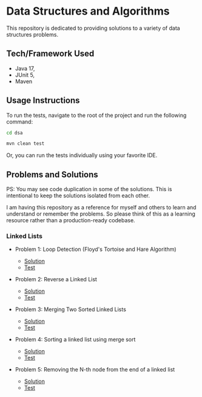 # Data Structures and Algorithms

This repository is dedicated to providing solutions to a variety of data structures problems.

## Tech/Framework Used

* Java 17,
* JUnit 5,
* Maven

## Usage Instructions

To run the tests, navigate to the root of the project and run the following command:

```bash
cd dsa
```

```bash
mvn clean test
```

Or, you can run the tests individually using your favorite IDE.

## Problems and Solutions

PS: You may see code duplication in some of the solutions. This is intentional to keep the solutions isolated from each
other.

I am having this repository as a reference for myself and others to learn and understand or remember the problems.
So please think of this as a learning resource rather than a production-ready codebase.

### Linked Lists

* Problem 1: Loop Detection (Floyd's Tortoise and Hare Algorithm)
    - [Solution](linked-lists/src/main/java/com/sbg/dsa/linkedlist/LoopProblem.java)
    - [Test](linked-lists/src/test/java/com/sbg/dsa/linkedlist/LoopProblemTest.java)

* Problem 2: Reverse a Linked List
    - [Solution](linked-lists/src/main/java/com/sbg/dsa/linkedlist/ReversingProblem.java)
    - [Test](linked-lists/src/test/java/com/sbg/dsa/linkedlist/ReversingProblemTest.java)

* Problem 3: Merging Two Sorted Linked Lists
    - [Solution](linked-lists/src/main/java/com/sbg/dsa/linkedlist/MergingTwoSortedListsProblem.java)
    - [Test](linked-lists/src/test/java/com/sbg/dsa/linkedlist/MergingTwoSortedListsProblemTest.java)

* Problem 4: Sorting a linked list using merge sort
    - [Solution](linked-lists/src/main/java/com/sbg/dsa/linkedlist/MergeSortProblem.java)
    - [Test](linked-lists/src/test/java/com/sbg/dsa/linkedlist/MergeSortProblemTest.java)

* Problem 5: Removing the N-th node from the end of a linked list
    - [Solution](linked-lists/src/main/java/com/sbg/dsa/linkedlist/RemoveNthNodeFromEndProblem.java)
    - [Test](linked-lists/src/test/java/com/sbg/dsa/linkedlist/RemoveNthNodeFromEndProblemTest.java)
  
